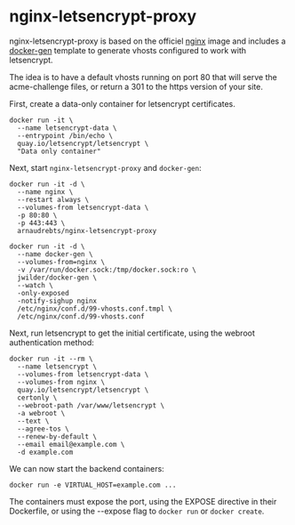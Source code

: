 nginx-letsencrypt-proxy
=====

nginx-letsencrypt-proxy is based on the officiel [nginx](https://registry.hub.docker.com/_/nginx/) image and includes a [docker-gen](https://hub.docker.com/r/jwilder/docker-gen/) template to generate vhosts configured to work with letsencrypt.

The idea is to have a default vhosts running on port 80 that will serve the acme-challenge files, or return a 301 to the https version of your site.

First, create a data-only container for letsencrypt certificates.
```
docker run -it \
  --name letsencrypt-data \
  --entrypoint /bin/echo \
  quay.io/letsencrypt/letsencrypt \
  "Data only container"
```

Next, start `nginx-letsencrypt-proxy` and `docker-gen`:
```
docker run -it -d \
  --name nginx \
  --restart always \
  --volumes-from letsencrypt-data \
  -p 80:80 \
  -p 443:443 \
  arnaudrebts/nginx-letsencrypt-proxy
```
```
docker run -it -d \
  --name docker-gen \
  --volumes-from=nginx \
  -v /var/run/docker.sock:/tmp/docker.sock:ro \
  jwilder/docker-gen \
  --watch \
  -only-exposed
  -notify-sighup nginx
  /etc/nginx/conf.d/99-vhosts.conf.tmpl \
  /etc/nginx/conf.d/99-vhosts.conf
```

Next, run letsencrypt to get the initial certificate, using the webroot authentication method:
```
docker run -it --rm \
  --name letsencrypt \
  --volumes-from letsencrypt-data \
  --volumes-from nginx \
  quay.io/letsencrypt/letsencrypt \
  certonly \
  --webroot-path /var/www/letsencrypt \
  -a webroot \
  --text \
  --agree-tos \
  --renew-by-default \
  --email email@example.com \
  -d example.com
```

We can now start the backend containers:
```
docker run -e VIRTUAL_HOST=example.com ...
```
The containers must expose the port, using the EXPOSE directive in their Dockerfile, or using the --expose flag to `docker run` or `docker create`.
